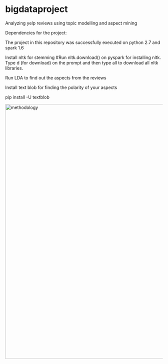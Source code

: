 # bigdataproject
Analyzing yelp reviews using topic modelling and aspect mining

Dependencies for the project: 

The project in this repository was successfully executed on python 2.7 and spark 1.6

Install nltk for stemming
#Run nltk.download() on pyspark for installing nltk. Type d (for download) on the prompt and then type all to download all nltk libraries.

Run LDA to find out the aspects from the reviews

Install text blob for finding the polarity of your aspects

pip install -U textblob 

<img width="815" alt="methodology" src="https://user-images.githubusercontent.com/29344615/33693044-1e1ef026-dab6-11e7-9c95-e0dbd84279b4.png">
